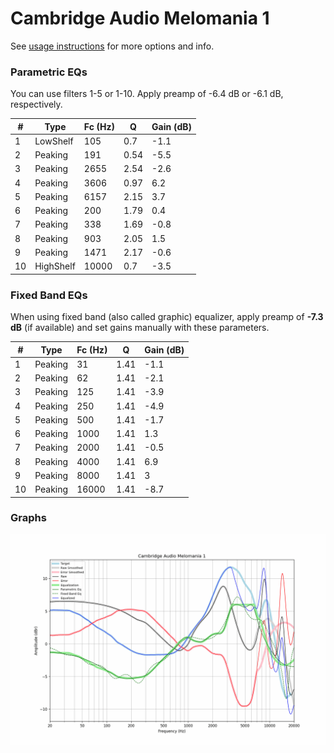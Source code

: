 # Cambridge Audio Melomania 1
See [usage instructions](https://github.com/jaakkopasanen/AutoEq#usage) for more options and info.

### Parametric EQs
You can use filters 1-5 or 1-10. Apply preamp of -6.4 dB or -6.1 dB, respectively.

|   # | Type      |   Fc (Hz) |    Q |   Gain (dB) |
|-----|-----------|-----------|------|-------------|
|   1 | LowShelf  |       105 | 0.7  |        -1.1 |
|   2 | Peaking   |       191 | 0.54 |        -5.5 |
|   3 | Peaking   |      2655 | 2.54 |        -2.6 |
|   4 | Peaking   |      3606 | 0.97 |         6.2 |
|   5 | Peaking   |      6157 | 2.15 |         3.7 |
|   6 | Peaking   |       200 | 1.79 |         0.4 |
|   7 | Peaking   |       338 | 1.69 |        -0.8 |
|   8 | Peaking   |       903 | 2.05 |         1.5 |
|   9 | Peaking   |      1471 | 2.17 |        -0.6 |
|  10 | HighShelf |     10000 | 0.7  |        -3.5 |

### Fixed Band EQs
When using fixed band (also called graphic) equalizer, apply preamp of **-7.3 dB** (if available) and set gains manually with these parameters.

|   # | Type    |   Fc (Hz) |    Q |   Gain (dB) |
|-----|---------|-----------|------|-------------|
|   1 | Peaking |        31 | 1.41 |        -1.1 |
|   2 | Peaking |        62 | 1.41 |        -2.1 |
|   3 | Peaking |       125 | 1.41 |        -3.9 |
|   4 | Peaking |       250 | 1.41 |        -4.9 |
|   5 | Peaking |       500 | 1.41 |        -1.7 |
|   6 | Peaking |      1000 | 1.41 |         1.3 |
|   7 | Peaking |      2000 | 1.41 |        -0.5 |
|   8 | Peaking |      4000 | 1.41 |         6.9 |
|   9 | Peaking |      8000 | 1.41 |         3   |
|  10 | Peaking |     16000 | 1.41 |        -8.7 |

### Graphs
![](./Cambridge%20Audio%20Melomania%201.png)
